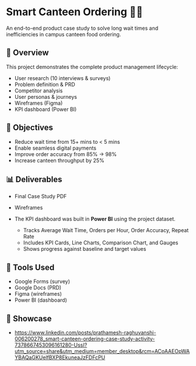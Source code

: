 # Smart Canteen Ordering 🍔📱
An end-to-end product case study to solve long wait times and inefficiencies in campus canteen food ordering.

## 📌 Overview
This project demonstrates the complete product management lifecycle:
- User research (10 interviews & surveys)
- Problem definition & PRD
- Competitor analysis
- User personas & journeys
- Wireframes (Figma)
- KPI dashboard (Power BI)

## 🎯 Objectives
- Reduce wait time from 15+ mins to < 5 mins
- Enable seamless digital payments
- Improve order accuracy from 85% → 98%
- Increase canteen throughput by 25%

## 📊 Deliverables
- Final Case Study PDF
- Wireframes
- The KPI dashboard was built in **Power BI** using the project dataset.

	- Tracks Average Wait Time, Orders per Hour, Order Accuracy, Repeat Rate
	- Includes KPI Cards, Line Charts, Comparison Chart, and Gauges
	- Shows progress against baseline and target values

## 🚀 Tools Used
- Google Forms (survey)
- Google Docs (PRD)
- Figma (wireframes)
- Power BI (dashboard)

## 🔗 Showcase
- https://www.linkedin.com/posts/prathamesh-raghuvanshi-006200278_smart-canteen-ordering-case-study-activity-7378667453096161280-UssI?utm_source=share&utm_medium=member_desktop&rcm=ACoAAEOpWAYBAQaGKUelfBXP8EkuneaJzFDFcPU
